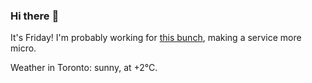 ### Hi there :wave:

It's Friday! I'm probably working for [this bunch](https://github.com/kohofinancial), making a service more micro.

Weather in Toronto: sunny, at +2°C.
